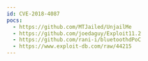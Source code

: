 ```yaml
---
id: CVE-2018-4087
pocs:
  - https://github.com/MTJailed/UnjailMe
  - https://github.com/joedaguy/Exploit11.2
  - https://github.com/rani-i/bluetoothdPoC
  - https://www.exploit-db.com/raw/44215
---
```

